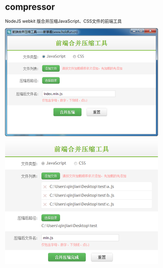 compressor
==========

NodeJS webkit 版合并压缩JavaScript、CSS文件的前端工具

![Alt text](https://github.com/pianokey/compressor/blob/master/screenshot1.png "软件截图1")

![Alt text](https://github.com/pianokey/compressor/blob/master/screenshot2.png "软件截图1")

